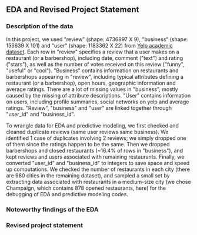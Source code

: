 ## EDA and Revised Project Statement
### Description of the data

In this project, we used "review" (shape: 4736897 X 9), "business" (shape: 156639 X 101)  and "user" (shape: 1183362 X 22) from [Yelp academic dataset](https://www.yelp.com/dataset/challenge). Each row in "review" specifies a review that a user makes on a restaurant (or a barbershop), including date, comment ("text") and rating ("stars"), as well as the number of votes received on this review ("funny", "useful" or "cool"). "Business" contains information on restaurants and barbershops appearing in "review", including typical attributes defining a restaurant (or a barbershop), open hours, geographic information and average ratings. There are a lot of missing values in "business", mostly caused by the missing of attribute descriptions. "User" contains information on users, including profile summaries, social networks on yelp and average ratings. "Review", "business" and "user" are linked together through "user\_id" and "business\_id".

To wrangle data for EDA and predictive modeling, we first checked and cleaned duplicate reviews (same user reviews same business). We identified 1 case of duplicates involving 2 reviews; we simply dropped one of them since the ratings happen to be the same. Then we dropped barbershops and closed restaurants (~16.4% of rows in "business"), and kept reviews and users associated with remaining restaurants. Finally, we converted "user\_id" and "business\_id" to integers to save space and speed up computations. We checked the number of restaurants in each city (there are 980 cities in the remaining dataset), and sampled a small set by extracting data associated with restaurants in a medium-size city (we chose Champaign, which contains 878 opened restaurants, here) for the debugging of EDA and predictive modeling codes.

### Noteworthy findings of the EDA
### Revised project statement